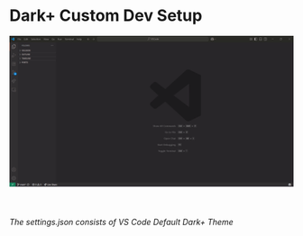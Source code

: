 # Dark+ Custom Dev Setup

<div align="center">
  <img src="sample.png", width=920></img>
</div>
<br>
<br><br>
<i>The settings.json consists of VS Code Default Dark+ Theme</i>
</div>

